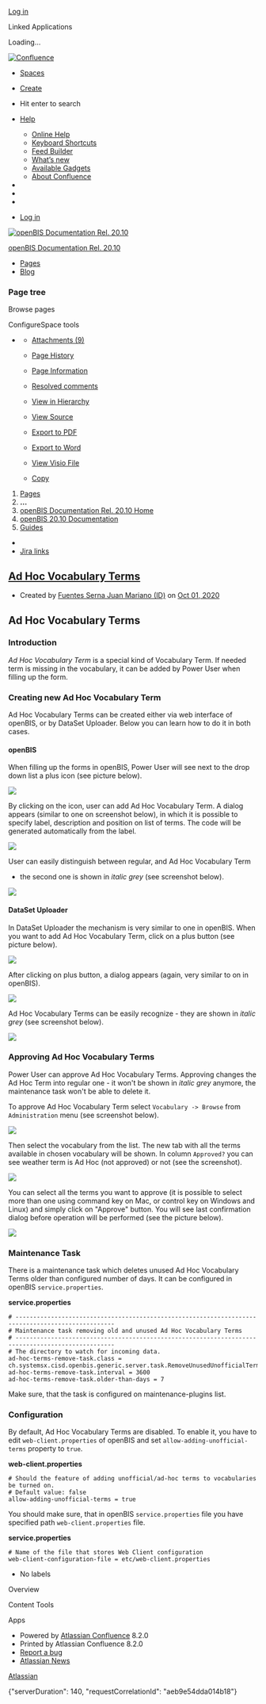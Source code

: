 [Log
in](https://unlimited.ethz.ch/login.action?os_destination=%2Fdisplay%2FopenBISDoc2010%2FAd%2BHoc%2BVocabulary%2BTerms)

Linked Applications

Loading…

[![Confluence](/download/attachments/327682/atl.site.logo?version=1&modificationDate=1563454119905&api=v2)](/)

-   [Spaces](/spacedirectory/view.action "Spaces")
-   [Create ](# "Create from template")

-   Hit enter to search

-   [Help](# "Help")
    -   [Online
        Help](https://docs.atlassian.com/confluence/docs-82/ "Visit the Confluence documentation home")
    -   [Keyboard Shortcuts](# "View available keyboard shortcuts")
    -   [Feed
        Builder](/dashboard/configurerssfeed.action "Create your custom RSS feed.")
    -   [What’s
        new](https://confluence.atlassian.com/display/DOC/Confluence+8.2+Release+Notes)
    -   [Available Gadgets](# "Browse gadgets provided by Confluence")
    -   [About
        Confluence](/aboutconfluencepage.action "Get more information about Confluence")

-   

-   

-   

-   [Log
    in](/login.action?os_destination=%2Fdisplay%2FopenBISDoc2010%2FAd%2BHoc%2BVocabulary%2BTerms)

  

[![openBIS Documentation Rel.
20.10](/images/logo/default-space-logo.svg)](/display/openBISDoc2010/openBIS+Documentation+Rel.+20.10+Home "openBIS Documentation Rel. 20.10")

[openBIS Documentation Rel.
20.10](/display/openBISDoc2010/openBIS+Documentation+Rel.+20.10+Home "openBIS Documentation Rel. 20.10")

-   [Pages](/collector/pages.action?key=openBISDoc2010)
-   [Blog](/pages/viewrecentblogposts.action?key=openBISDoc2010)

### Page tree

[](/collector/pages.action?key=openBISDoc2010)

Browse pages

ConfigureSpace tools

[](#)

-   [ ](#)
    -   [ Attachments (9)
        ](/pages/viewpageattachments.action?pageId=53746007 "View Attachments")
    -   [ Page History
        ](/pages/viewpreviousversions.action?pageId=53746007)

    -   [ Page Information ](/pages/viewinfo.action?pageId=53746007)
    -   [ Resolved comments ](#)
    -   [ View in Hierarchy
        ](/pages/reorderpages.action?key=openBISDoc2010&openId=53746007#selectedPageInHierarchy)
    -   [ View Source
        ](/plugins/viewsource/viewpagesrc.action?pageId=53746007)
    -   [ Export to PDF
        ](/spaces/flyingpdf/pdfpageexport.action?pageId=53746007)
    -   [ Export to Word ](/exportword?pageId=53746007)
    -   [ View Visio File
        ](/plugins/lucidchart/selectVisio.action?contentId=53746007)

    -   [ Copy
        ](/pages/copypage.action?idOfPageToCopy=53746007&spaceKey=openBISDoc2010)

1.  [Pages](/collector/pages.action?key=openBISDoc2010)
2.  **…**
3.  [openBIS Documentation Rel. 20.10
    Home](/display/openBISDoc2010/openBIS+Documentation+Rel.+20.10+Home)
4.  [openBIS 20.10
    Documentation](/display/openBISDoc2010/openBIS+20.10+Documentation)
5.  [Guides](/display/openBISDoc2010/Guides)

-   []( "Unrestricted")[](/pages/viewpageattachments.action?pageId=53746007&metadataLink=true "9 attachments")
-   [Jira links]()

[Ad Hoc Vocabulary Terms](/display/openBISDoc2010/Ad+Hoc+Vocabulary+Terms)
--------------------------------------------------------------------------

-   Created by [Fuentes Serna Juan Mariano
    (ID)](%20%20%20%20/display/~juanf%0A) on [Oct 01,
    2020](/pages/viewpreviousversions.action?pageId=53746007 "Show changes")

Ad Hoc Vocabulary Terms
-----------------------

### Introduction

*Ad Hoc Vocabulary Term* is a special kind of Vocabulary Term. If needed
term is missing in the vocabulary, it can be added by Power User when
filling up the form.

### Creating new Ad Hoc Vocabulary Term

Ad Hoc Vocabulary Terms can be created either via web interface of
openBIS, or by DataSet Uploader. Below you can learn how to do it in
both cases.

#### openBIS

When filling up the forms in openBIS, Power User will see next to the
drop down list a plus icon (see picture below).

![](/download/attachments/53746007/Screen%20shot%202011-06-21%20at%201.29.04%20PM.png?version=1&modificationDate=1601541479493&api=v2)

By clicking on the icon, user can add Ad Hoc Vocabulary Term. A dialog
appears (similar to one on screenshot below), in which it is possible to
specify label, description and position on list of terms. The code will
be generated automatically from the label.

![](/download/attachments/53746007/Screen%20shot%202011-06-21%20at%201.31.11%20PM.png?version=1&modificationDate=1601541479492&api=v2)

User can easily distinguish between regular, and Ad Hoc Vocabulary Term
- the second one is shown in *italic grey* (see screenshot below).

![](/download/attachments/53746007/Screen%20shot%202011-06-21%20at%201.31.53%20PM.png?version=1&modificationDate=1601541479490&api=v2)

#### DataSet Uploader

In DataSet Uploader the mechanism is very similar to one in openBIS.
When you want to add Ad Hoc Vocabulary Term, click on a plus button (see
picture below).

![](/download/attachments/53746007/Screen%20shot%202011-06-21%20at%203.45.58%20PM.png?version=1&modificationDate=1601541479488&api=v2)

After clicking on plus button, a dialog appears (again, very similar to
on in openBIS).

![](/download/attachments/53746007/Screen%20shot%202011-06-21%20at%203.48.46%20PM.png?version=1&modificationDate=1601541479485&api=v2)

Ad Hoc Vocabulary Terms can be easily recognize - they are shown in
*italic grey* (see screenshot below).

![](/download/attachments/53746007/Screen%20shot%202011-06-21%20at%203.50.02%20PM.png?version=1&modificationDate=1601541479483&api=v2)

### Approving Ad Hoc Vocabulary Terms

Power User can approve Ad Hoc Vocabulary Terms. Approving changes the Ad
Hoc Term into regular one - it won't be shown in *italic grey* anymore,
the maintenance task won't be able to delete it.

To approve Ad Hoc Vocabulary Term select `Vocabulary -> Browse` from
`Administration` menu (see screenshot below).

![](/download/attachments/53746007/Screen%20shot%202011-06-22%20at%208.50.50%20AM.png?version=1&modificationDate=1601541479480&api=v2)

Then select the vocabulary from the list. The new tab with all the terms
available in chosen vocabulary will be shown. In column `Approved?` you
can see weather term is Ad Hoc (not approved) or not (see the
screenshot).

![](/download/attachments/53746007/Screen%20shot%202011-06-22%20at%208.53.38%20AM.png?version=1&modificationDate=1601541479478&api=v2)

You can select all the terms you want to approve (it is possible to
select more than one using command key on Mac, or control key on Windows
and Linux) and simply click on "Approve" button. You will see last
confirmation dialog before operation will be performed (see the picture
below).

![](/download/attachments/53746007/Screen%20shot%202011-06-22%20at%208.54.04%20AM.png?version=1&modificationDate=1601541479475&api=v2)

### Maintenance Task

There is a maintenance task which deletes unused Ad Hoc Vocabulary Terms
older than configured number of days. It can be configured in openBIS
`service.properties`.

**service.properties**

    # --------------------------------------------------------------------------------------------------
    # Maintenance task removing old and unused Ad Hoc Vocabulary Terms
    # --------------------------------------------------------------------------------------------------
    # The directory to watch for incoming data.
    ad-hoc-terms-remove-task.class = ch.systemsx.cisd.openbis.generic.server.task.RemoveUnusedUnofficialTermsMaintenanceTask
    ad-hoc-terms-remove-task.interval = 3600
    ad-hoc-terms-remove-task.older-than-days = 7

Make sure, that the task is configured on maintenance-plugins list.

### Configuration

By default, Ad Hoc Vocabulary Terms are disabled. To enable it, you have
to edit `web-client.properties` of openBIS and set
`allow-adding-unofficial-terms` property to `true`.

**web-client.properties**

    # Should the feature of adding unofficial/ad-hoc terms to vocabularies be turned on.
    # Default value: false 
    allow-adding-unofficial-terms = true

You should make sure, that in openBIS `service.properties` file you have
specified path `web-client.properties` file.

**service.properties**

    # Name of the file that stores Web Client configuration
    web-client-configuration-file = etc/web-client.properties

-   No labels

Overview

Content Tools

Apps

-   Powered by [Atlassian
    Confluence](https://www.atlassian.com/software/confluence) 8.2.0
-   Printed by Atlassian Confluence 8.2.0
-   [Report a bug](https://support.atlassian.com/confluence-server/)
-   [Atlassian News](https://www.atlassian.com/company)

[Atlassian](https://www.atlassian.com/)

{"serverDuration": 140, "requestCorrelationId": "aeb9e54dda014b18"}
